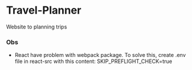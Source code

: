 # Travel-Planner
Website to planning trips

### Obs

- React have problem with webpack package. To solve this, create .env file in react-src with this content:
SKIP_PREFLIGHT_CHECK=true